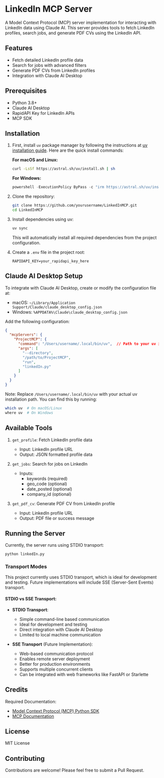 # LinkedIn MCP Server

A Model Context Protocol (MCP) server implementation for interacting with LinkedIn data using Claude AI. This server provides tools to fetch LinkedIn profiles, search jobs, and generate PDF CVs using the LinkedIn API.

## Features

- Fetch detailed LinkedIn profile data
- Search for jobs with advanced filters
- Generate PDF CVs from LinkedIn profiles
- Integration with Claude AI Desktop

## Prerequisites

- Python 3.8+
- Claude AI Desktop
- RapidAPI Key for LinkedIn APIs
- MCP SDK

## Installation

1. First, install `uv` package manager by following the instructions at [uv installation guide](https://docs.astral.sh/uv/getting-started/installation/). Here are the quick install commands:

   **For macOS and Linux:**
   ```bash
   curl -LsSf https://astral.sh/uv/install.sh | sh
   ```

   **For Windows:**
   ```powershell
   powershell -ExecutionPolicy ByPass -c "irm https://astral.sh/uv/install.ps1 | iex"
   ```

2. Clone the repository:
   ```bash
   git clone https://github.com/yourusername/LinkedInMCP.git
   cd LinkedInMCP
   ```

3. Install dependencies using uv:
   ```bash
   uv sync
   ```
   This will automatically install all required dependencies from the project configuration.

4. Create a `.env` file in the project root:
   ```plaintext
   RAPIDAPI_KEY=your_rapidapi_key_here
   ```

## Claude AI Desktop Setup

To integrate with Claude AI Desktop, create or modify the configuration file at:
- macOS: `~/Library/Application Support/Claude/claude_desktop_config.json`
- Windows: `%APPDATA%\Claude\claude_desktop_config.json`

Add the following configuration:
```json
{
  "mcpServers": {
    "ProjectMCP": {
      "command": "/Users/username/.local/bin/uv",  // Path to your uv installation
      "args": [
        "--directory",
        "/path/to/ProjectMCP",
        "run",
        "linkedIn.py"
      ]
    }
  }
}
```

Note: Replace `/Users/username/.local/bin/uv` with your actual uv installation path. You can find this by running:
```bash
which uv  # On macOS/Linux
where uv  # On Windows
```


## Available Tools

1. `get_profile`: Fetch LinkedIn profile data
   - Input: LinkedIn profile URL
   - Output: JSON formatted profile data

2. `get_jobs`: Search for jobs on LinkedIn
   - Inputs: 
     - keywords (required)
     - geo_code (optional)
     - date_posted (optional)
     - company_id (optional)

3. `get_pdf_cv`: Generate PDF CV from LinkedIn profile
   - Input: LinkedIn profile URL
   - Output: PDF file or success message

## Running the Server

Currently, the server runs using STDIO transport:
```bash
python linkedIn.py
```

### Transport Modes

This project currently uses STDIO transport, which is ideal for development and testing. Future implementations will include SSE (Server-Sent Events) transport.

#### STDIO vs SSE Transport: 

- **STDIO Transport**:
  - Simple command-line based communication
  - Ideal for development and testing
  - Direct integration with Claude AI Desktop
  - Limited to local machine communication

- **SSE Transport** (Future Implementation):
  - Web-based communication protocol
  - Enables remote server deployment
  - Better for production environments
  - Supports multiple concurrent clients
  - Can be integrated with web frameworks like FastAPI or Starlette

## Credits 

Required Documentation:
- [Model Context Protocol (MCP) Python SDK](https://github.com/modelcontextprotocol/python-sdk)
- [MCP Documentation](https://modelcontextprotocol.io/docs/concepts/tools)

## License

MIT License

## Contributing

Contributions are welcome! Please feel free to submit a Pull Request.
